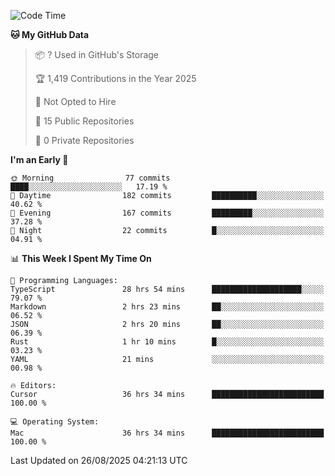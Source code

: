 <!--START_SECTION:waka-->
![Code Time](http://img.shields.io/badge/Code%20Time-7%2C649%20hrs%2042%20mins-blue)

**🐱 My GitHub Data** 

> 📦 ? Used in GitHub's Storage 
 > 
> 🏆 1,419 Contributions in the Year 2025
 > 
> 🚫 Not Opted to Hire
 > 
> 📜 15 Public Repositories 
 > 
> 🔑 0 Private Repositories 
 > 
**I'm an Early 🐤** 

```text
🌞 Morning                77 commits          ████░░░░░░░░░░░░░░░░░░░░░   17.19 % 
🌆 Daytime                182 commits         ██████████░░░░░░░░░░░░░░░   40.62 % 
🌃 Evening                167 commits         █████████░░░░░░░░░░░░░░░░   37.28 % 
🌙 Night                  22 commits          █░░░░░░░░░░░░░░░░░░░░░░░░   04.91 % 
```


📊 **This Week I Spent My Time On** 

```text
💬 Programming Languages: 
TypeScript               28 hrs 54 mins      ████████████████████░░░░░   79.07 % 
Markdown                 2 hrs 23 mins       ██░░░░░░░░░░░░░░░░░░░░░░░   06.52 % 
JSON                     2 hrs 20 mins       ██░░░░░░░░░░░░░░░░░░░░░░░   06.39 % 
Rust                     1 hr 10 mins        █░░░░░░░░░░░░░░░░░░░░░░░░   03.23 % 
YAML                     21 mins             ░░░░░░░░░░░░░░░░░░░░░░░░░   00.98 % 

🔥 Editors: 
Cursor                   36 hrs 34 mins      █████████████████████████   100.00 % 

💻 Operating System: 
Mac                      36 hrs 34 mins      █████████████████████████   100.00 % 
```


 Last Updated on 26/08/2025 04:21:13 UTC
<!--END_SECTION:waka-->

